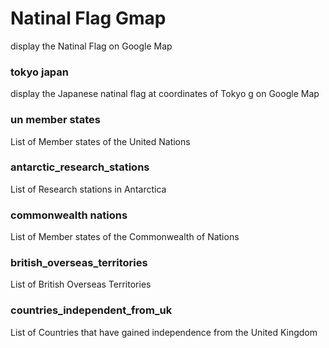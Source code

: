 Natinal Flag Gmap
===============

display the Natinal Flag on Google Map

### tokyo japan

display the Japanese natinal flag at coordinates of Tokyo g on Google Map

### un member states

List of Member states of the United Nations

### antarctic_research_stations

List of Research stations in Antarctica 

### commonwealth nations

List of Member states of the Commonwealth of Nations

### british_overseas_territories

List of British Overseas Territories

### countries_independent_from_uk

List of Countries that have gained independence from the United Kingdom

